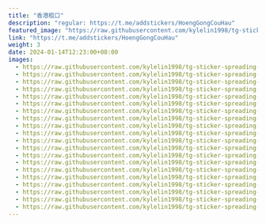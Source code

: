```yaml
---
title: "香港粗口"
description: "regular: https://t.me/addstickers/HoengGongCouHau"
featured_image: "https://raw.githubusercontent.com/kylelin1998/tg-sticker-spreading-worldwide-images/main/img/cc537a6a-7e60-4d90-9ee6-91b3ae53ff1c.jpg"
link: "https://t.me/addstickers/HoengGongCouHau"
weight: 3
date: 2024-01-14T12:23:00+08:00
images:
  - https://raw.githubusercontent.com/kylelin1998/tg-sticker-spreading-worldwide-images/main/img/cc537a6a-7e60-4d90-9ee6-91b3ae53ff1c.jpg
  - https://raw.githubusercontent.com/kylelin1998/tg-sticker-spreading-worldwide-images/main/img/1afab535-8a6b-470f-9a79-fe0de02e78dc.jpg
  - https://raw.githubusercontent.com/kylelin1998/tg-sticker-spreading-worldwide-images/main/img/716f1183-73f8-4d04-a7a3-11bdd3713e42.jpg
  - https://raw.githubusercontent.com/kylelin1998/tg-sticker-spreading-worldwide-images/main/img/709941b4-e9b0-4671-a56e-973dd9e26509.jpg
  - https://raw.githubusercontent.com/kylelin1998/tg-sticker-spreading-worldwide-images/main/img/b148537a-a4db-4922-936e-55bd85047648.jpg
  - https://raw.githubusercontent.com/kylelin1998/tg-sticker-spreading-worldwide-images/main/img/cd0496bd-6d40-4f71-8c5a-541116e5f169.jpg
  - https://raw.githubusercontent.com/kylelin1998/tg-sticker-spreading-worldwide-images/main/img/5b0ae120-a05e-4cc0-8e13-6f22ad581b19.jpg
  - https://raw.githubusercontent.com/kylelin1998/tg-sticker-spreading-worldwide-images/main/img/45866e15-a5c5-433c-9740-ad18a928266f.jpg
  - https://raw.githubusercontent.com/kylelin1998/tg-sticker-spreading-worldwide-images/main/img/4c7125d2-0ebc-4b3d-8165-f0b9daa9531b.jpg
  - https://raw.githubusercontent.com/kylelin1998/tg-sticker-spreading-worldwide-images/main/img/35e1964c-e7ad-4367-a5d2-56f87137b75f.jpg
  - https://raw.githubusercontent.com/kylelin1998/tg-sticker-spreading-worldwide-images/main/img/6a24642e-b23b-4269-b0fb-2ac1bc9edf92.jpg
  - https://raw.githubusercontent.com/kylelin1998/tg-sticker-spreading-worldwide-images/main/img/3e678222-6ac3-4560-8549-8a7aeb0b098c.jpg
  - https://raw.githubusercontent.com/kylelin1998/tg-sticker-spreading-worldwide-images/main/img/eab1b428-e59a-4e5e-b46d-d8a9f28ff190.jpg
  - https://raw.githubusercontent.com/kylelin1998/tg-sticker-spreading-worldwide-images/main/img/6e5edeea-d616-4079-a033-dcc7813fd3e9.jpg
  - https://raw.githubusercontent.com/kylelin1998/tg-sticker-spreading-worldwide-images/main/img/04130584-6a27-4415-a835-ecd8d406c7ff.jpg
  - https://raw.githubusercontent.com/kylelin1998/tg-sticker-spreading-worldwide-images/main/img/4044f472-afe7-48cf-9060-09e6362a9c34.jpg
  - https://raw.githubusercontent.com/kylelin1998/tg-sticker-spreading-worldwide-images/main/img/0ac7324b-8319-4215-9dff-585e12246815.jpg
  - https://raw.githubusercontent.com/kylelin1998/tg-sticker-spreading-worldwide-images/main/img/b72b98b2-25de-4a56-96c8-93352015c53e.jpg
  - https://raw.githubusercontent.com/kylelin1998/tg-sticker-spreading-worldwide-images/main/img/1acf9b49-b606-4b79-ade4-ea1af7cb2270.jpg
  - https://raw.githubusercontent.com/kylelin1998/tg-sticker-spreading-worldwide-images/main/img/0812f64a-0ae3-4191-952f-51e9730f783e.jpg
---
```

